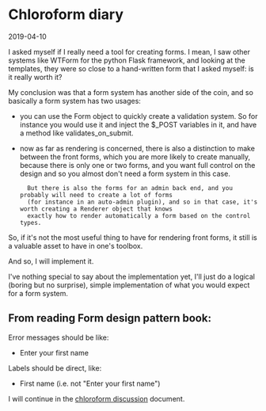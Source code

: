 Chloroform diary
=========
2019-04-10


I asked myself if I really need a tool for creating forms. I mean, I saw other systems like WTForm for the python Flask framework,
and looking at the templates, they were so close to a hand-written form that I asked myself: is it really worth it?


My conclusion was that a form system has another side of the coin, and so basically a form system has two usages:


- you can use the Form object to quickly create a validation system. 
        So for instance you would use it and inject the $_POST variables in it, and have a method like validates_on_submit.
        
- now as far as rendering is concerned, there is also a distinction to make between the front forms, which you are more likely
        to create manually, because there is only one or two forms, and you want full control on the design and so 
        you almost don't need a form system in this case.
        
        But there is also the forms for an admin back end, and you probably will need to create a lot of forms
        (for instance in an auto-admin plugin), and so in that case, it's worth creating a Renderer object that knows
        exactly how to render automatically a form based on the control types.
        
        
So, if it's not the most useful thing to have for rendering front forms, it still is a valuable asset to have in one's toolbox.

And so, I will implement it.




I've nothing special to say about the implementation yet, I'll just do a logical (boring but no surprise), simple implementation
of what you would expect for a form system.




From reading Form design pattern book:
------------------

Error messages should be like:

- Enter your first name          
         
         
Labels should be direct, like:

- First name  (i.e. not "Enter your first name")         




I will continue in the [chloroform discussion](https://github.com/lingtalfi/Chloroform/blob/master/doc/pages/chloroform-discussion.md) document.



